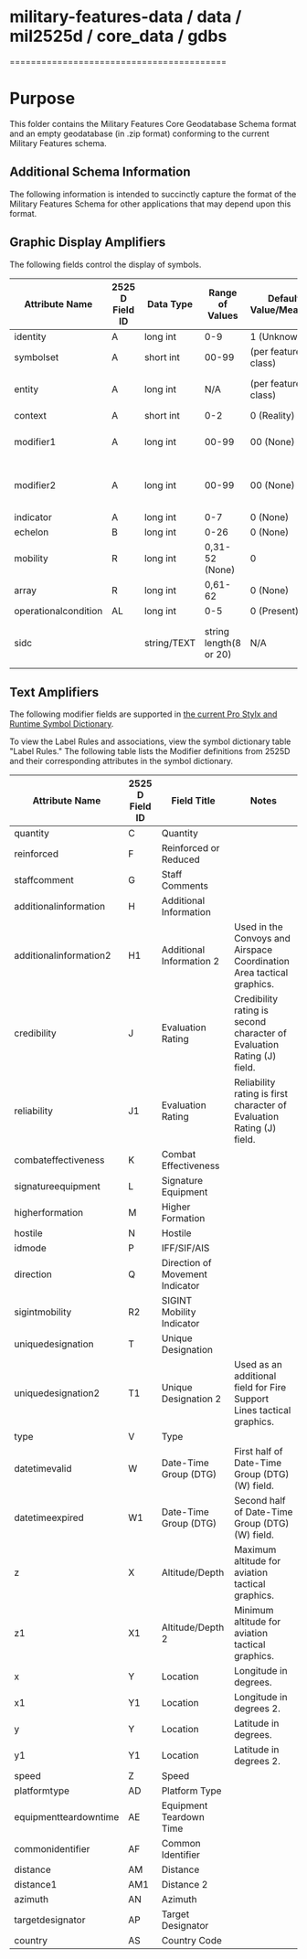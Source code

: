 # military-features-data / data / mil2525d / core_data / gdbs
=========================================

# Purpose 

This folder contains the Military Features Core Geodatabase Schema format and an empty geodatabase (in .zip format) conforming to the current Military Features schema. 

## Additional Schema Information

The following information is intended to succinctly capture the format of the Military Features Schema for other applications that may depend upon this format. 

## Graphic Display Amplifiers

The following fields control the display of symbols.

| Attribute Name | 2525 D Field ID | Data Type | Range of Values | Default Value/Meaning | Sample Name | Sample Value/Meaning | Explanatory Notes |
| -------------- | --------- | --------- | --------------- | ----------- | -------------------- | ----------------- | ----------------- |
| identity | A | long int | 0-9 | 1 (Unknown) | "Friend" | 3 ("friend") | **REQUIRED** |
| symbolset | A | short int | 00-99  | (per feature class) | "Air" | 01 ("air") | **REQUIRED** | 
| entity  | A | long int | N/A | (per feature class) | "Military (Air) : Fixed-Wing" | "110100"  | **REQUIRED** |
| context  | A | short int | 0-2 | 0 (Reality) | "Reality" | 0 ("reality") | Optional |
| modifier1 | A | long int | 00-99 | 00 (None) | "Mobility : Air Mobile/Air Assault" | Modifier "01" for Modifier 1 | Optional |
| modifier2 | A | long int | 00-99 | 00 (None)  | "Close Range and Support : Casualty Staging" | Modifier "05" for Modifier 2 | Optional |
| indicator | A | long int | 0-7 | 0 (None) | Headquarters | Headquarters=2 | Optional (="HQ/TF/FD") |
| echelon | B | long int | 0-26 | 0 (None) | Squad  | Squad=12 | Optional |
| mobility | R | long int | 0,31-52 (None) | 0 | Rail  | Rail=36 |  Optional |
| array | R | long int | 0,61-62 | 0 (None) | Short Towed Array | Short Towed Array=61 | Optional, Unsure of Field ID |
| operationalcondition | AL | long int | 0-5 | 0 (Present) | Planned | Planned=1 | Optional |
| sidc | | string/TEXT | string length(8 or 20) | N/A | "01100110" | SymbolSet:"Air"/"01" + Entity:"100110" | Optional-allows len=20 or len=8(identity=unknown) SIDC format |

## Text Amplifiers

The following modifier fields are supported in [the current Pro Stylx and Runtime Symbol Dictionary](../stylxfiles). 

To view the Label Rules and associations, view the symbol dictionary table "Label Rules." The following table lists the Modifier definitions from 2525D and their corresponding attributes in the symbol dictionary.

| Attribute Name | 2525 D Field ID | Field Title | Notes |
| ------------- | --- | ----------------- | ----- |
| quantity | C | Quantity | |
| reinforced | F | Reinforced or Reduced | |
| staffcomment | G | Staff Comments | |
| additionalinformation | H | Additional Information | |
| additionalinformation2 | H1 | Additional Information 2 | Used in the Convoys and Airspace Coordination Area tactical graphics. |
| credibility | J | Evaluation Rating | Credibility rating is second character of Evaluation Rating (J) field. |
| reliability | J1 | Evaluation Rating | Reliability rating is first character of Evaluation Rating (J) field. |
| combateffectiveness | K | Combat Effectiveness | |
| signatureequipment | L | Signature Equipment | |
| higherformation | M | Higher Formation | |
| hostile | N | Hostile | |
| idmode | P | IFF/SIF/AIS | |
| direction | Q | Direction of Movement Indicator | |
| sigintmobility | R2 | SIGINT Mobility Indicator | |
| uniquedesignation | T | Unique Designation | |
| uniquedesignation2 | T1 | Unique Designation 2 | Used as an additional field for Fire Support Lines tactical graphics. |
| type | V | Type | |
| datetimevalid | W | Date-Time Group (DTG) | First half of Date-Time Group (DTG) (W) field. |
| datetimeexpired | W1 | Date-Time Group (DTG) | Second half of Date-Time Group (DTG) (W) field. |
| z | X | Altitude/Depth | Maximum altitude for aviation tactical graphics. |
| z1 | X1 | Altitude/Depth 2 | Minimum altitude for aviation tactical graphics. |
| x | Y | Location | Longitude in degrees. |
| x1 | Y1 | Location | Longitude in degrees 2. |
| y | Y | Location | Latitude in degrees. |
| y1 | Y1 | Location | Latitude in degrees 2. |
| speed | Z | Speed | |
| platformtype | AD | Platform Type | |
| equipmentteardowntime | AE | Equipment Teardown Time | |
| commonidentifier | AF | Common Identifier | |
| distance | AM | Distance | |
| distance1 | AM1 | Distance 2 | |
| azimuth | AN | Azimuth | |
| targetdesignator | AP | Target Designator |
| country | AS | Country Code | |
